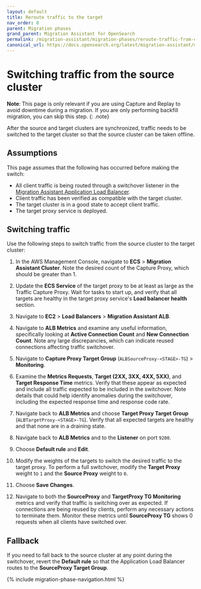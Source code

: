 ```yaml
---
layout: default
title: Reroute traffic to the target
nav_order: 8
parent: Migration phases
grand_parent: Migration Assistant for OpenSearch
permalink: /migration-assistant/migration-phases/reroute-traffic-from-capture-proxy-to-target/
canonical_url: https://docs.opensearch.org/latest/migration-assistant/migration-phases/reroute-traffic-from-capture-proxy-to-target/
---
```


# Switching traffic from the source cluster

**Note**: This page is only relevant if you are using Capture and Replay to avoid downtime during a migration. If you are only performing backfill migration, you can skip this step.
{: .note}

After the source and target clusters are synchronized, traffic needs to be switched to the target cluster so that the source cluster can be taken offline.

## Assumptions

This page assumes that the following has occurred before making the switch:

- All client traffic is being routed through a switchover listener in the [Migration Assistant Application Load Balancer]({{site.url}}{{site.baseurl}}/migration-assistant/migration-phases/reroute-source-to-proxy/).
- Client traffic has been verified as compatible with the target cluster.
- The target cluster is in a good state to accept client traffic.
- The target proxy service is deployed.

## Switching traffic

Use the following steps to switch traffic from the source cluster to the target cluster:

1. In the AWS Management Console, navigate to **ECS** > **Migration Assistant Cluster**. Note the desired count of the Capture Proxy, which should be greater than 1.

2. Update the **ECS Service** of the target proxy to be at least as large as the Traffic Capture Proxy. Wait for tasks to start up, and verify that all targets are healthy in the target proxy service's **Load balancer health** section.

3. Navigate to **EC2** > **Load Balancers** > **Migration Assistant ALB**.

4. Navigate to **ALB Metrics** and examine any useful information, specifically looking at **Active Connection Count** and **New Connection Count**. Note any large discrepancies, which can indicate reused connections affecting traffic switchover.

5. Navigate to **Capture Proxy Target Group** (`ALBSourceProxy-<STAGE>-TG`) > **Monitoring**.

6. Examine the **Metrics Requests**, **Target (2XX, 3XX, 4XX, 5XX)**, and **Target Response Time** metrics. Verify that these appear as expected and include all traffic expected to be included in the switchover. Note details that could help identify anomalies during the switchover, including the expected response time and response code rate.

7. Navigate back to **ALB Metrics** and choose **Target Proxy Target Group** (`ALBTargetProxy-<STAGE>-TG`). Verify that all expected targets are healthy and that none are in a draining state.

8. Navigate back to **ALB Metrics** and to the **Listener** on port `9200`.

9. Choose **Default rule** and **Edit**.

10. Modify the weights of the targets to switch the desired traffic to the target proxy. To perform a full switchover, modify the **Target Proxy** weight to `1` and the **Source Proxy** weight to `0`.

11. Choose **Save Changes**.

12. Navigate to both the **SourceProxy** and **TargetProxy TG Monitoring** metrics and verify that traffic is switching over as expected. If connections are being reused by clients, perform any necessary actions to terminate them. Monitor these metrics until **SourceProxy TG** shows 0 requests when all clients have switched over.


## Fallback

If you need to fall back to the source cluster at any point during the switchover, revert the **Default rule** so that the Application Load Balancer routes to the **SourceProxy Target Group**.

{% include migration-phase-navigation.html %}
